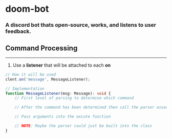 # doom-bot

### A discord bot thats open-source, works, and listens to user feedback.

## Command Processing
---
1. Use a **listener** that will be attached to each **on**
```typescript
// How it will be used
clent.on('message', MessageListener);

// Implementation
function MessageListener(msg: Message): void {
    // First level of parsing to determine which command

    // After the command has been determined then call the parser associated with the command

    // Pass arguments into the excute function

    // NOTE: Maybe the parser could just be built into the class
}
```